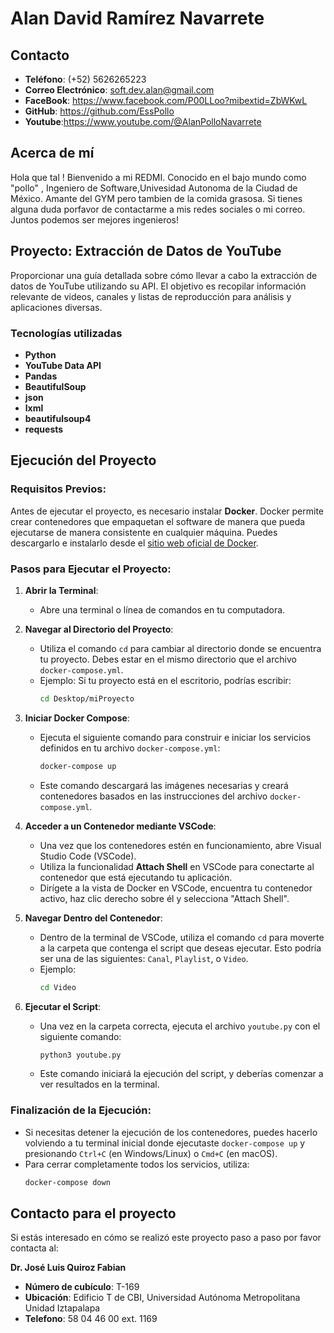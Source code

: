 # Alan David Ramírez Navarrete

## Contacto
- **Teléfono**: (+52) 5626265223
- **Correo Electrónico**: soft.dev.alan@gmail.com
- **FaceBook**: https://www.facebook.com/P00LLoo?mibextid=ZbWKwL
- **GitHub**: https://github.com/EssPollo
- **Youtube**:https://www.youtube.com/@AlanPolloNavarrete

## Acerca de mí
Hola que tal ! Bienvenido a mi REDMI. Conocido en el bajo mundo como "pollo" , Ingeniero de Software,Univesidad Autonoma de la Ciudad de México. Amante del GYM pero tambien de la comida grasosa.
Si tienes alguna duda porfavor de contactarme a mis redes sociales o mi correo. Juntos podemos ser mejores ingenieros!
## Proyecto:  Extracción de Datos de YouTube
Proporcionar una guía detallada sobre cómo llevar a cabo la extracción de datos de YouTube utilizando su API.
El objetivo es recopilar información relevante de videos, canales y listas de reproducción para análisis y aplicaciones diversas.

### Tecnologías utilizadas
- **Python**
- **YouTube Data API**
- **Pandas**
- **BeautifulSoup**
- **json**
- **lxml**
- **beautifulsoup4**
- **requests**

## Ejecución del Proyecto

### Requisitos Previos:
Antes de ejecutar el proyecto, es necesario instalar **Docker**. Docker permite crear contenedores que empaquetan el software de manera que pueda ejecutarse de manera consistente en cualquier máquina. Puedes descargarlo e instalarlo desde el [sitio web oficial de Docker](https://www.docker.com/products/docker-desktop).

### Pasos para Ejecutar el Proyecto:
1. **Abrir la Terminal**:
   - Abre una terminal o línea de comandos en tu computadora.
  
2. **Navegar al Directorio del Proyecto**:
   - Utiliza el comando `cd` para cambiar al directorio donde se encuentra tu proyecto. Debes estar en el mismo directorio que el archivo `docker-compose.yml`.
   - Ejemplo: Si tu proyecto está en el escritorio, podrías escribir:
     ```bash
     cd Desktop/miProyecto
     ```

3. **Iniciar Docker Compose**:
   - Ejecuta el siguiente comando para construir e iniciar los servicios definidos en tu archivo `docker-compose.yml`:
     ```bash
     docker-compose up
     ```
   - Este comando descargará las imágenes necesarias y creará contenedores basados en las instrucciones del archivo `docker-compose.yml`.

4. **Acceder a un Contenedor mediante VSCode**:
   - Una vez que los contenedores estén en funcionamiento, abre Visual Studio Code (VSCode).
   - Utiliza la funcionalidad **Attach Shell** en VSCode para conectarte al contenedor que está ejecutando tu aplicación.
   - Dirígete a la vista de Docker en VSCode, encuentra tu contenedor activo, haz clic derecho sobre él y selecciona "Attach Shell".

5. **Navegar Dentro del Contenedor**:
   - Dentro de la terminal de VSCode, utiliza el comando `cd` para moverte a la carpeta que contenga el script que deseas ejecutar. Esto podría ser una de las siguientes: `Canal`, `Playlist`, o `Video`.
   - Ejemplo:
     ```bash
     cd Video
     ```

6. **Ejecutar el Script**:
   - Una vez en la carpeta correcta, ejecuta el archivo `youtube.py` con el siguiente comando:
     ```bash
     python3 youtube.py
     ```
   - Este comando iniciará la ejecución del script, y deberías comenzar a ver resultados en la terminal.

### Finalización de la Ejecución:
- Si necesitas detener la ejecución de los contenedores, puedes hacerlo volviendo a tu terminal inicial donde ejecutaste `docker-compose up` y presionando `Ctrl+C` (en Windows/Linux) o `Cmd+C` (en macOS).
- Para cerrar completamente todos los servicios, utiliza:
  ```bash
  docker-compose down


## Contacto para el proyecto
Si estás interesado en cómo se realizó este proyecto paso a paso por favor contacta al:

**Dr. José Luis Quiroz Fabian**
- **Número de cubículo**: T-169
- **Ubicación**: Edificio T de CBI, Universidad Autónoma Metropolitana Unidad Iztapalapa
- **Telefono**: 58 04 46 00 ext. 1169
